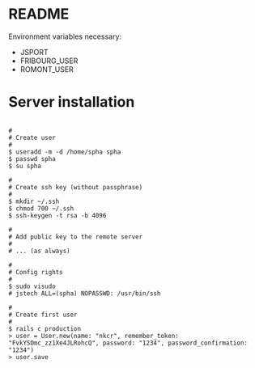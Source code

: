 # README

Environment variables necessary:

* JSPORT
* FRIBOURG_USER
* ROMONT_USER

# Server installation
```

#
# Create user
#
$ useradd -m -d /home/spha spha
$ passwd spha
$ su spha

#
# Create ssh key (without passphrase)
#
$ mkdir ~/.ssh
$ chmod 700 ~/.ssh
$ ssh-keygen -t rsa -b 4096

#
# Add public key to the remote server
#
# ... (as always)

#
# Config rights
#
$ sudo visudo
# jstech ALL=(spha) NOPASSWD: /usr/bin/ssh

#
# Create first user
#
$ rails c production
> user = User.new(name: "nkcr", remember_token: "FvkYSOmc_zz1Xe4JLRohcQ", password: "1234", password_confirmation: "1234")
> user.save
```
